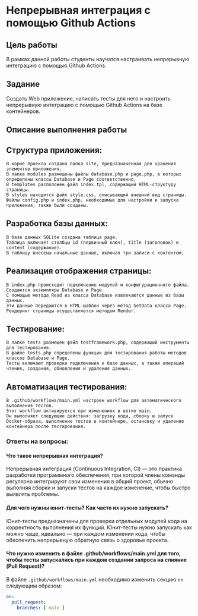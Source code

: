 # Непрерывная интеграция с помощью Github Actions

## Цель работы

В рамках данной работы студенты научатся настраивать непрерывную интеграцию с помощью Github Actions.

## Задание

Создать Web приложение, написать тесты для него и настроить непрерывную интеграцию с помощью Github Actions на базе контейнеров.

## Описание выполнения работы

## Структура приложения:

    В корне проекта создана папка site, предназначенная для хранения элементов приложения.
    В папке modules размещены файлы database.php и page.php, в которых определены классы Database и Page соответственно.
    В templates расположен файл index.tpl, содержащий HTML-структуру страницы.
    В styles находится файл style.css, описывающий внешний вид страницы.
    Файлы config.php и index.php, необходимые для настройки и запуска приложения, также были созданы.

## Разработка базы данных:

    В базе данных SQLite создана таблица page.
    Таблица включает столбцы id (первичный ключ), title (заголовок) и content (содержание).
    В таблицу внесены начальные данные, включая три записи с контентом.

## Реализация отображения страницы:

    В index.php происходит подключение модулей и конфигурационного файла.
    Создаются экземпляры Database и Page.
    С помощью метода Read из класса Database извлекаются данные из базы данных.
    Эти данные передаются в HTML-шаблон через метод SetData класса Page.
    Рендеринг страницы осуществляется методом Render.

## Тестирование:

    В папке tests размещён файл testframework.php, содержащий инструменты для тестирования.
    В файле tests.php определены функции для тестирования работы методов классов Database и Page.
    Тесты включают проверки подключения к базе данных, а также операций чтения, создания, обновления и удаления данных.

## Автоматизация тестирования:

    В .github/workflows/main.yml настроен workflow для автоматического выполнения тестов.
    Этот workflow активируется при изменениях в ветке main.
    Он выполняет следующие действия: загрузку кода, сборку и запуск Docker-образа, выполнение тестов в контейнере, остановку и удаление контейнера после тестирования.

### Ответы на вопросы:

#### Что такое непрерывная интеграция?
Непрерывная интеграция (Continuous Integration, CI) — это практика разработки программного обеспечения, при которой члены команды регулярно интегрируют свои изменения в общий проект, обычно выполняя сборки и запуски тестов на каждое изменение, чтобы быстро выявлять проблемы.

#### Для чего нужны юнит-тесты? Как часто их нужно запускать?
Юнит-тесты предназначены для проверки отдельных модулей кода на корректность выполнения их функций. Юнит-тесты нужно запускать как можно чаще, идеально — при каждом изменении кода, чтобы обеспечить непрерывную обратную связь о здоровье проекта.

#### Что нужно изменить в файле .github/workflows/main.yml для того, чтобы тесты запускались при каждом создании запроса на слияние (Pull Request)?
В файле `.github/workflows/main.yml` необходимо изменить секцию `on` следующим образом:
```yaml
on:
  pull_request:
    branches: [ main ]
